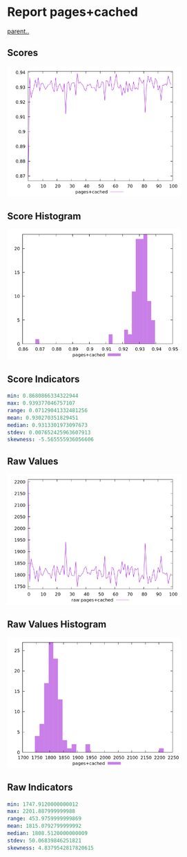 # Report pages+cached

[parent..](./..)  


## Scores

![score](./score.png)  

## Score Histogram

![hist](./hist.png)  

## Score Indicators

```yaml
min: 0.8680866334322944
max: 0.939377046757107
range: 0.07129041332481256
mean: 0.930270351829451
median: 0.9313301973097673
stdev: 0.007652425963607913
skewness: -5.565555936056606

```

## Raw Values

![raw](./raw.png)  

## Raw Values Histogram

![raw hist](./raw_hist.png)  

## Raw Indicators

```yaml
min: 1747.9120000000012
max: 2201.887999999988
range: 453.9759999999869
mean: 1815.0792799999992
median: 1808.5120000000009
stdev: 50.06839846251821
skewness: 4.8379542817820615

```

<style>
  img {
    max-width: 80%;
  }
</style>
      
